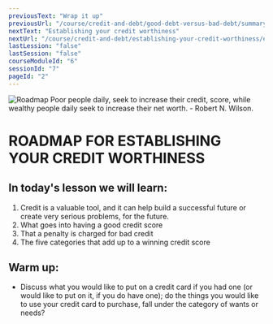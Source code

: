 ```yaml
---
previousText: "Wrap it up"
previousUrl: "/course/credit-and-debt/good-debt-versus-bad-debt/summary"
nextText: "Establishing your credit worthiness"
nextUrl: "/course/credit-and-debt/establishing-your-credit-worthiness/establishing-your-credit-worthiness"
lastLession: "false"
lastSession: "false"
courseModuleId: "6"
sessionId: "7"
pageId: "2"
---
```



![Roadmap](/assets/img/roadmap.png)
<sparkle-character-intro class="shift-up-overlap" position="right" character="yuna">
Poor people daily, seek to increase their credit, score, while wealthy people daily seek to increase their net worth. - Robert N. Wilson.</sparkle-character-intro>

# ROADMAP FOR ESTABLISHING YOUR CREDIT WORTHINESS

## In today's lesson we will learn:

1. Credit is a valuable tool, and it can help build a successful future or create very serious problems, for the future.
2. What goes into having a good credit score
3. That a penalty is charged for bad credit
4. The five categories that add up to a winning credit score

## Warm up:

- Discuss what you would like to put on a credit card if you had one (or would like to put on it, if you do have one); do the things you would like to use your credit card to purchase, fall under the category of wants or needs?
